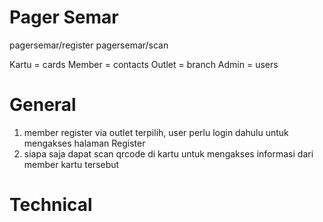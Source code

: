 # Pager Semar
pagersemar/register
pagersemar/scan

Kartu = cards
Member = contacts
Outlet = branch
Admin = users

# General
1. member register via outlet terpilih, user perlu login dahulu untuk mengakses halaman Register
2. siapa saja dapat scan qrcode di kartu untuk mengakses informasi dari member kartu tersebut 


# Technical